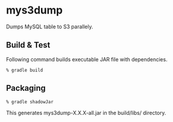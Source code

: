 # mys3dump

Dumps MySQL table to S3 parallely.

## Build & Test

Following command builds executable JAR file with dependencies.
```
% gradle build
```

## Packaging

```
% gradle shadowJar
```
This generates mys3dump-X.X.X-all.jar in the build/libs/ directory.
